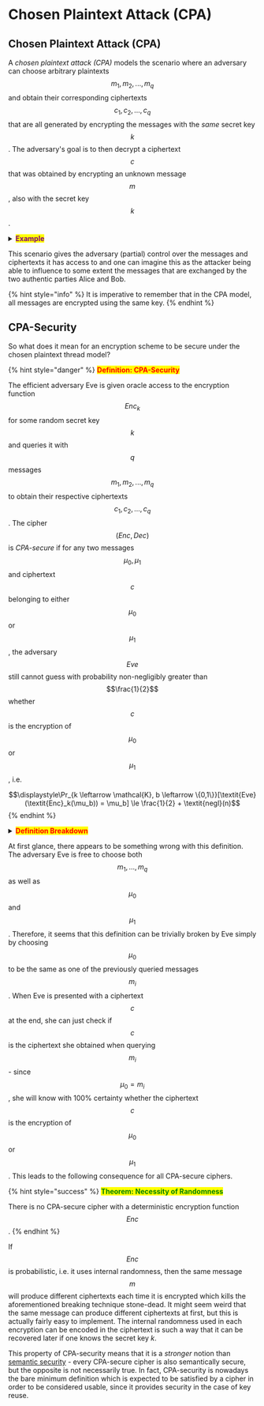 # Chosen Plaintext Attack (CPA)

## Chosen Plaintext Attack (CPA)

A _chosen plaintext attack (CPA)_ models the scenario where an adversary can choose arbitrary plaintexts $$m_1, m_2, ..., m_q$$ and obtain their corresponding ciphertexts $$c_1, c_2, ..., c_q$$ that are all generated by encrypting the messages with the _same_ secret key $$k$$. The adversary's goal is to then decrypt a ciphertext $$c$$ that was obtained by encrypting an unknown message $$m$$, also with the secret key $$k$$.

<details>

<summary><mark style="color:purple;"><strong>Example</strong></mark></summary>

In World War 2, the British would place mines at specific locations and when the Germans found them, they would encrypt their locations and send them to their superiors. The intercepted encrypted messages would later be used at Bletchley Park to break the encryption scheme of the Germans.

</details>

This scenario gives the adversary (partial) control over the messages and ciphertexts it has access to and one can imagine this as the attacker being able to influence to some extent the messages that are exchanged by the two authentic parties Alice and Bob.

{% hint style="info" %}
It is imperative to remember that in the CPA model, all messages are encrypted using the same key.
{% endhint %}

## CPA-Security

So what does it mean for an encryption scheme to be secure under the chosen plaintext thread model?

{% hint style="danger" %}
<mark style="color:red;">**Definition: CPA-Security**</mark>

The efficient adversary Eve is given oracle access to the encryption function $$\textit{Enc}_k$$ for some random secret key $$k$$ and queries it with $$q$$ messages $$m_1, m_2, ..., m_q$$ to obtain their respective ciphertexts $$c_1, c_2, ..., c_q$$. The cipher $$(\textit{Enc}, \textit{Dec})$$ is _CPA-secure_ if for any two messages $$\mu_0, \mu_1$$ and ciphertext $$c$$ belonging to either $$\mu_0$$ or $$\mu_1$$, the adversary $$\textit{Eve}$$ still cannot guess with probability non-negligibly greater than $$\frac{1}{2}$$ whether $$c$$ is the encryption of $$\mu_0$$ or $$\mu_1$$, i.e.

$$\displaystyle\Pr_{k \leftarrow \mathcal{K}, b \leftarrow \{0,1\}}[\textit{Eve}(\textit{Enc}_k(\mu_b)) = \mu_b] \le \frac{1}{2} + \textit{negl}(n)$$
{% endhint %}

<details>

<summary><mark style="color:red;"><strong>Definition Breakdown</strong></mark></summary>

As previously mentioned, the adversary has oracle access to $$\textit{Enc}_k$$ and can thus obtain plaintext-ciphertext pairs $$(m_1, c_1), (m_2,c_2), ..., (m_q, c_q)$$. They then attempt to guess whether a given ciphertext $$c$$ belongs to a message $$\mu_0$$or $$\mu_1$$ (the adversary of course also knows $$\mu_0$$ and $$\mu_1$$). The word "any" in the definition entails that Eve is even free to choose $$\mu_0$$ and $$\mu_1$$ herself. The cipher is considered CPA-secure if even with all this information, the adversary cannot guess with success marginally better than $$\frac{1}{2}$$ if the ciphertext corresponds to $$\mu_0$$ or $$\mu_1$$.

</details>

At first glance, there appears to be something wrong with this definition. The adversary Eve is free to choose both $$m_1, ..., m_q$$ as well as $$\mu_0$$ and $$\mu_1$$. Therefore, it seems that this definition can be trivially broken by Eve simply by choosing $$\mu_0$$ to be the same as one of the previously queried messages $$m_i$$. When Eve is presented with a ciphertext $$c$$ at the end, she can just check if $$c$$ is the ciphertext she obtained when querying $$m_i$$ - since $$\mu_0 = m_i$$, she will know with 100% certainty whether the ciphertext $$c$$ is the encryption of $$\mu_0$$ or $$\mu_1$$. This leads to the following consequence for all CPA-secure ciphers.

{% hint style="success" %}
<mark style="color:green;">**Theorem: Necessity of Randomness**</mark>

There is no CPA-secure cipher with a deterministic encryption function $$\textit{Enc}$$.
{% endhint %}

If $$\textit{Enc}$$ is probabilistic, i.e. it uses internal randomness, then the same message $$m$$ will produce different ciphertexts each time it is encrypted which kills the aforementioned breaking technique stone-dead. It might seem weird that the same message can produce different ciphertexts at first, but this is actually fairly easy to implement. The internal randomness used in each encryption can be encoded in the ciphertext is such a way that it can be recovered later if one knows the secret key $k$.

This property of CPA-security means that it is a _stronger_ notion than [semantic security](index/semantic-security.md) - every CPA-secure cipher is also semantically secure, but the opposite is not necessarily true. In fact, CPA-security is nowadays the bare minimum definition which is expected to be satisfied by a cipher in order to be considered usable, since it provides security in the case of key reuse.
